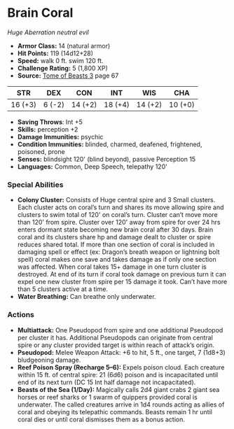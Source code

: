 # Brain Coral

*Huge* *Aberration* *neutral evil*

- **Armor Class:** 14 (natural armor)
- **Hit Points:** 119 (14d12+28)
- **Speed:** walk 0 ft. swim 120 ft.
- **Challenge Rating:** 5 (1,800 XP)
- **Source:** [Tome of Beasts 3](https://koboldpress.com/kpstore/product/tome-of-beasts-3-for-5th-edition/) page 67

| STR | DEX | CON | INT | WIS | CHA |
| --- | --- | --- | --- | --- | --- |
| 16 (+3) | 6 (-2) | 14 (+2) | 18 (+4) | 14 (+2) | 10 (+0) |

- **Saving Throws**: Int +5
- **Skills:** perception +2
- **Damage Immunities:** psychic
- **Condition Immunities:** blinded, charmed, deafened, frightened, poisoned, prone
- **Senses:** blindsight 120' (blind beyond), passive Perception 15 
- **Languages:** Common, Deep Speech, telepathy 120'
### Special Abilities
- **Colony Cluster:** Consists of Huge central spire and 3 Small clusters. Each cluster acts on coral’s turn and shares its move allowing spire and clusters to swim total of 120' on coral’s turn. Cluster can’t move more than 120' from spire. Cluster over 120' away from spire for over 24 hrs enters dormant state becoming new brain coral after 30 days. Brain coral and its clusters share hp and damage dealt to cluster or spire reduces shared total. If more than one section of coral is included in damaging spell or effect (ex: Dragon’s breath weapon or lightning bolt spell) coral makes one save and takes damage as if only one section was affected. When coral takes 15+ damage in one turn cluster is destroyed. At end of its turn if coral took damage on previous turn it can expel one new cluster from spire per 15 damage it took. Can’t have more than 5 clusters active at a time.
- **Water Breathing:** Can breathe only underwater.
### Actions
- **Multiattack:** One Pseudopod from spire and one additional Pseudopod per cluster it has. Additional Pseudopods can originate from central spire or any cluster provided target is within reach of attack’s origin.
- **Pseudopod:** Melee Weapon Attack: +6 to hit, 5 ft., one target, 7 (1d8+3) bludgeoning damage.
- **Reef Poison Spray (Recharge 5–6):** Expels poison cloud. Each creature within 15 ft. of central spire: 21 (6d6) poison and is incapacitated until end of its next turn (DC 15 Int half damage not incapacitated).
- **Beasts of the Sea (1/Day):** Magically calls 2d4 giant crabs 2 giant sea horses or reef sharks or 1 swarm of quippers provided coral is underwater. The called creatures arrive in 1d4 rounds acting as allies of coral and obeying its telepathic commands. Beasts remain 1 hr until coral dies or until coral dismisses them as a bonus action.


